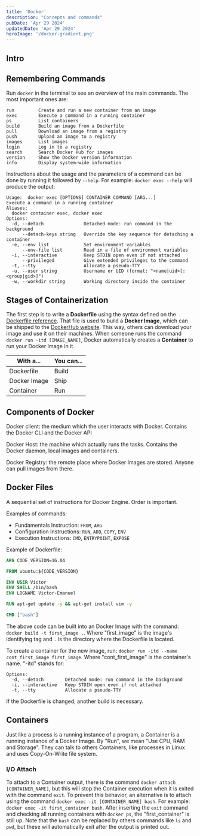 ```yaml
---
title: 'Docker'
description: "Concepts and commands"
pubDate: 'Apr 29 2024'
updatedDate: 'Apr 29 2024'
heroImage: '/docker-gradient.png'
---
```


## Intro

## Remembering Commands

Run `docker` in the terminal to see an overview of the main commands. The most important ones are:

```terminal
run         Create and run a new container from an image
exec        Execute a command in a running container
ps          List containers
build       Build an image from a Dockerfile
pull        Download an image from a registry
push        Upload an image to a registry
images      List images
login       Log in to a registry
search      Search Docker Hub for images
version     Show the Docker version information
info        Display system-wide information
```

Instructions about the usage and the parameters of a command can be done by running it followed by `--help`. For example: `docker exec --help` will produce the output:

```terminal
Usage:  docker exec [OPTIONS] CONTAINER COMMAND [ARG...]
Execute a command in a running container
Aliases:
  docker container exec, docker exec
Options:
  -d, --detach               Detached mode: run command in the background
      --detach-keys string   Override the key sequence for detaching a container
  -e, --env list             Set environment variables
      --env-file list        Read in a file of environment variables
  -i, --interactive          Keep STDIN open even if not attached
      --privileged           Give extended privileges to the command
  -t, --tty                  Allocate a pseudo-TTY
  -u, --user string          Username or UID (format: "<name|uid>[:<group|gid>]")
  -w, --workdir string       Working directory inside the container
```

## Stages of Containerization

The first step is to write a **Dockerfile** using the syntax defined on the [Dockerfile reference](https://docs.docker.com/reference/dockerfile/). That file is used to build a **Docker Image**, which can be shipped to the [DockerHub website](https://hub.docker.com/). This way, others can download your image and use it on their machines. When someone runs the command `docker run -itd [IMAGE_NAME]`, Docker automatically creates a **Container** to run your Docker Image in it.

| With a... | You can... |
| --- | --- |
| Dockerfile | Build |
| Docker Image | Ship |
| Container | Run |

## Components of Docker

Docker client: the medium which the user interacts with Docker. Contains the Docker CLI and the Docker API

Docker Host: the machine which actually runs the tasks. Contains the Docker daemon, local images and containers.

Docker Registry: the remote place where Docker Images are stored. Anyone can pull images from there.

## Docker Files

A sequential set of instructions for Docker Engine. Order is important.

Examples of commands:

- Fundamentals Instruction: `FROM`, `ARG`
- Configuration Instructions: `RUN`, `ADD`, `COPY`, `ENV`
- Execution Instructions: `CMD`, `ENTRYPOINT`, `EXPOSE`

Example of Dockerfile:

```Dockerfile
ARG CODE_VERSION=16.04

FROM ubuntu:${CODE_VERSION}

ENV USER Victor
ENV SHELL /bin/bash
ENV LOGNAME Victor-Emanuel

RUN apt-get update -y && apt-get install vim -y

CMD ["bash"]
```

The above code can be built into an Docker Image with the command: `docker build -t first_image .`. Where "first_image" is the image's identifying tag and `.` is the directory where the Dockerfile is located.

To create a container for the new image, run: `docker run -itd --name cont_first_image first_image`. Where "cont_first_image" is the container's name. "-itd" stands for:

```terminal
Options:
  -d, --detach        Detached mode: run command in the background
  -i, --interactive   Keep STDIN open even if not attached
  -t, --tty           Allocate a pseudo-TTY
```

If the Dockerfile is changed, another build is necessary.

## Containers

Just like a process is a running instance of a program, a Container is a running instance of a Docker Image. By "Run", we mean "Use CPU, RAM and Storage". They can talk to others Containers, like processes in Linux and uses Copy-On-Write file system.

### I/O Attach

To attach to a Container output, there is the command `docker attach [CONTAINER_NAME]`, but this will stop the Container execution when it is exited with the command `exit`. To prevent this behavior, an alternative is to attach using the command `docker exec -it [CONTAINER_NAME] bash`. For example: `docker exec -it first_container bash`. After inserting the `exit` command and checking all running containers with `docker ps`, the "first_container" is still up. Note that the `bash` can be replaced by others commands like `ls` and `pwd`, but these will automatically exit after the output is printed out.
